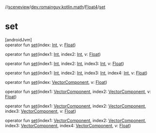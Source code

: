 //[sceneview](../../../index.md)/[dev.romainguy.kotlin.math](../index.md)/[Float4](index.md)/[set](set.md)

# set

[androidJvm]\
operator fun [set](set.md)(index: [Int](https://kotlinlang.org/api/latest/jvm/stdlib/kotlin/-int/index.html), v: [Float](https://kotlinlang.org/api/latest/jvm/stdlib/kotlin/-float/index.html))

operator fun [set](set.md)(index1: [Int](https://kotlinlang.org/api/latest/jvm/stdlib/kotlin/-int/index.html), index2: [Int](https://kotlinlang.org/api/latest/jvm/stdlib/kotlin/-int/index.html), v: [Float](https://kotlinlang.org/api/latest/jvm/stdlib/kotlin/-float/index.html))

operator fun [set](set.md)(index1: [Int](https://kotlinlang.org/api/latest/jvm/stdlib/kotlin/-int/index.html), index2: [Int](https://kotlinlang.org/api/latest/jvm/stdlib/kotlin/-int/index.html), index3: [Int](https://kotlinlang.org/api/latest/jvm/stdlib/kotlin/-int/index.html), v: [Float](https://kotlinlang.org/api/latest/jvm/stdlib/kotlin/-float/index.html))

operator fun [set](set.md)(index1: [Int](https://kotlinlang.org/api/latest/jvm/stdlib/kotlin/-int/index.html), index2: [Int](https://kotlinlang.org/api/latest/jvm/stdlib/kotlin/-int/index.html), index3: [Int](https://kotlinlang.org/api/latest/jvm/stdlib/kotlin/-int/index.html), index4: [Int](https://kotlinlang.org/api/latest/jvm/stdlib/kotlin/-int/index.html), v: [Float](https://kotlinlang.org/api/latest/jvm/stdlib/kotlin/-float/index.html))

operator fun [set](set.md)(index: [VectorComponent](../-vector-component/index.md), v: [Float](https://kotlinlang.org/api/latest/jvm/stdlib/kotlin/-float/index.html))

operator fun [set](set.md)(index1: [VectorComponent](../-vector-component/index.md), index2: [VectorComponent](../-vector-component/index.md), v: [Float](https://kotlinlang.org/api/latest/jvm/stdlib/kotlin/-float/index.html))

operator fun [set](set.md)(index1: [VectorComponent](../-vector-component/index.md), index2: [VectorComponent](../-vector-component/index.md), index3: [VectorComponent](../-vector-component/index.md), v: [Float](https://kotlinlang.org/api/latest/jvm/stdlib/kotlin/-float/index.html))

operator fun [set](set.md)(index1: [VectorComponent](../-vector-component/index.md), index2: [VectorComponent](../-vector-component/index.md), index3: [VectorComponent](../-vector-component/index.md), index4: [VectorComponent](../-vector-component/index.md), v: [Float](https://kotlinlang.org/api/latest/jvm/stdlib/kotlin/-float/index.html))
